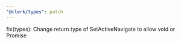 ```yaml
---
"@clerk/types": patch
---
```


fix(types): Change return type of SetActiveNavigate to allow void or Promise
